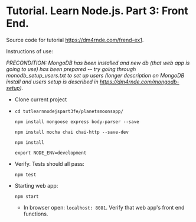 
# Tutorial. Learn Node.js. Part 3: Front End.

Source code for tutorial https://dm4rnde.com/frend-ex1.


Instructions of use:

*PRECONDITION: MongoDB has been installed and new db (that 
web app is going to use) has been prepared -- try going through monodb_setup_users.txt to
set up users (longer description on MongoDB install and users setup is described in https://dm4rnde.com/mongodb-setup).*

- Clone current project

- 	`cd tutlearnnodejspart3fe/planetsmoonsapp/`	
	
	`npm install mongoose express body-parser --save`
	
	`npm install mocha chai chai-http --save-dev`
	
	`npm install`
	
	`export NODE_ENV=development`

- Verify. Tests should all pass:

	`npm test`

- Starting web app:

	`npm start`
	
	- In browser open: `localhost: 8081`. Verify that web app's front end functions.
	   